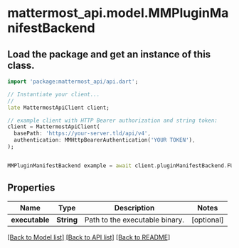 # mattermost_api.model.MMPluginManifestBackend

## Load the package and get an instance of this class.
```dart
import 'package:mattermost_api/api.dart';

// Instantiate your client...
//
late MattermostApiClient client;

// example client with HTTP Bearer authorization and string token:
client = MattermostApiClient(
  basePath: 'https://your-server.tld/api/v4',
  authentication: MMHttpBearerAuthentication('YOUR TOKEN'),
);


MMPluginManifestBackend example = await client.pluginManifestBackend.FUNCTION_THAT_RETURNS_THIS_CLASS();

```

## Properties
Name | Type | Description | Notes
------------ | ------------- | ------------- | -------------
**executable** | **String** | Path to the executable binary. | [optional] 

[[Back to Model list]](../GENERATED_README.md#documentation-for-models) [[Back to API list]](../GENERATED_README.md#documentation-for-api-endpoints) [[Back to README]](../GENERATED_README.md)


